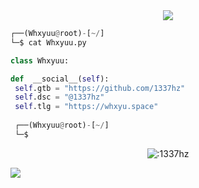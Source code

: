 <!-- <p align=center><img width=90% src="banner.gif"></img></p> -->
<div align="center">
    <a href="https://discord.com/users/1180164009505333294" title="Discord Account"><img src="https://lanyard.cnrad.dev/api/1180164009505333294?borderRadius=5px&amp;idleMessage=silencing%20my%20e-opps&amp;bg=a&amp;animated=true&amp;hideDiscrim=true&amp;hideStatus=true&amp;"></a>
</div>

```python
┌──(Whxyuu@root)-[~/]
└─$ cat Whxyuu.py

class Whxyuu:

def  __social__(self):
 self.gtb = "https://github.com/1337hz"
 self.dsc = "@1337hz"
 self.tlg = "https://whxyu.space"
  
 ┌──(Whxyuu@root)-[~/]
 └─$
```
<p align="center"><img src="https://count.getloli.com/get/@:1337hz" alt=":1337hz" /></p>

 



















![](https://raw.githubusercontent.com/Sutil/Sutil/2b2fad3bf54522bb30c8c170591fc68ff51b69e6/github-contribution-grid-snake2.svg)

